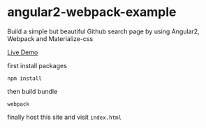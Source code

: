 # angular2-webpack-example
Build a simple but beautiful Github search page by using Angular2, Webpack and Materialize-css

[Live Demo](http://markocen.github.com/angular2-webpack/index.html)


first install packages
```
npm install
```


then build bundle
```
webpack
```


finally host this site and visit `index.html`
